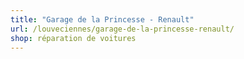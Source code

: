 ```yaml
---
title: "Garage de la Princesse - Renault"
url: /louveciennes/garage-de-la-princesse-renault/
shop: réparation de voitures
---
```

